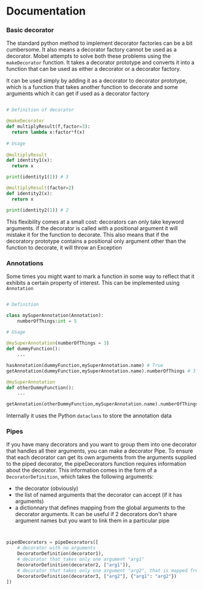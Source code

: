 # Documentation

### Basic decorator

The standard python method to implement decorator factories can be a bit cumbersome. It also means a decorator factory cannot be used as a decorator.
Mobel attempts to solve both these problems using the `makeDecorator` function. It takes a decorator prototype and converts it into a function that can be used as either 
a decorator or a decorator factory.

It can be used simply by adding it as a decorator to decorator prototype, which is a function that takes another function to decorate and some arguments which it can get
if used as a decorator factory

``` Python

# Definition of decorator

@makeDecorator
def multiplyResult(f,factor=3):
  return lambda x:factor*f(x)
  
# Usage  
 
@multiplyResult 
def identity1(x):
  return x

print(identity1(1)) # 3

@multiplyResult(factor=2)
def identity2(x):
  return x

print(identity2(1)) # 2
```

This flexibility comes at a small cost: decorators can only take keyword arguments. if the decorator is called with a positional argument it will mistake it
for the function to decorate. This also means that if the decoratory prototype contains a positional only argument other than the function to decorate, it will throw an Exception

### Annotations 

Some times you might want to mark a function in some way to reflect that it exhibits a certain property of interest. This can be implemented using `Annotation`

``` Python

# Definition

class mySuperAnnotation(Annotation):
    numberOfThings:int = 5
   
# Usage

@mySuperAnnotation(numberOfThings = 3)
def dummyFunction():
    ...

hasAnnotation(dummyFunction,mySuperAnnotation.name) # True
getAnnotation(dummyFunction,mySuperAnnotation.name).numberOfThings # 3

@mySuperAnnotation
def otherDummyFunction():
    ...

getAnnotation(otherDummyFunction,mySuperAnnotation.name).numberOfThings # 5
```

Internally it uses the Python `dataclass` to store the annotation data

### Pipes

If you have many decorators and you want to group them into one decorator that handles all their arguments, you can make a decorator Pipe. To ensure that each decorator
can get its own arguments from the arguments supplied to the piped decorator, the pipeDecorators function requires information about the decorator. This information comes in
the form of a `DecoratorDefinition`, which takes the following arguments:
- the decorator (obviously)
- the list of named arguments that the decorator can accept (if it has arguments)
- a dictionnary that defines mapping from the global arguments to the decorator arguments. It can be useful if 2 decorators don't share argument names but you want to link them in a particular pipe

``` Python


pipedDecorators = pipeDecorators([
    # decorator with no arguments
    DecoratorDefinition(decorator1),
    # decorator that takes only one argument "arg1"
    DecoratorDefinition(decorator2, ["arg1"]),
    # decorator that takes only one argument "arg2", that is mapped from "arg1"
    DecoratorDefinition(decorator3, ["arg2"], {"arg1": "arg2"})
])

```
